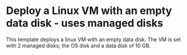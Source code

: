 # Deploy a Linux VM with an empty data disk - uses managed disks

This template deploys a linux VM with an empty data disk. The VM is set with 2 managed disks; the OS disk and a data disk of 10 GB.
